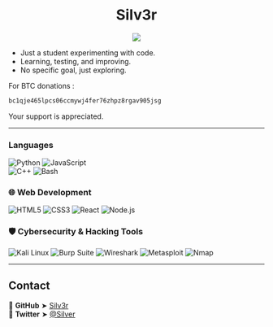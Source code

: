 <h1 align="center">SiIv3r</h1>
<p align="center">
  <img src="https://readme-typing-svg.herokuapp.com?font=Orbitron&size=22&duration=3000&color=6A5ACD&center=true&width=600&height=50&lines=Exploring+the+unknown;Building+in+the+void;Just+learning+and+experimenting">
</p>

- Just a student experimenting with code.  
- Learning, testing, and improving.  
- No specific goal, just exploring.

For BTC donations : 
```bash 
bc1qje465lpcs06ccmywj4fer76zhpz8rgav905jsg
```

Your support is appreciated.

---

### Languages  
![Python](https://img.shields.io/badge/Python-000000?style=for-the-badge&logo=python&logoColor=6A5ACD)  ![JavaScript](https://img.shields.io/badge/JavaScript-000000?style=for-the-badge&logo=javascript&logoColor=6A5ACD)  
![C++](https://img.shields.io/badge/C%2B%2B-000000?style=for-the-badge&logo=c%2B%2B&logoColor=6A5ACD)  ![Bash](https://img.shields.io/badge/Bash-000000?style=for-the-badge&logo=gnu-bash&logoColor=6A5ACD)

### 🌐 **Web Development**
![HTML5](https://img.shields.io/badge/HTML5-000000?style=for-the-badge&logo=html5&logoColor=6A5ACD)  ![CSS3](https://img.shields.io/badge/CSS3-000000?style=for-the-badge&logo=css3&logoColor=6A5ACD)
![React](https://img.shields.io/badge/React-000000?style=for-the-badge&logo=react&logoColor=6A5ACD)  ![Node.js](https://img.shields.io/badge/Node.js-000000?style=for-the-badge&logo=node.js&logoColor=6A5ACD)

### 🛡️ **Cybersecurity & Hacking Tools**
![Kali Linux](https://img.shields.io/badge/Kali%20Linux-000000?style=for-the-badge&logo=kalilinux&logoColor=6A5ACD)  ![Burp Suite](https://img.shields.io/badge/Burp%20Suite-000000?style=for-the-badge&logo=burpsuite&logoColor=6A5ACD)
![Wireshark](https://img.shields.io/badge/Wireshark-000000?style=for-the-badge&logo=wireshark&logoColor=6A5ACD)  ![Metasploit](https://img.shields.io/badge/Metasploit-000000?style=for-the-badge&logo=metasploit&logoColor=6A5ACD)
  ![Nmap](https://img.shields.io/badge/Nmap-000000?style=for-the-badge&logo=nmap&logoColor=6A5ACD)


---

## Contact
🔹 **GitHub** ➤ [Silv3r](https://github.com/SiIv3r)  
🔹 **Twitter** ➤ [@Silver](https://x.com/_SiIv3r_)  
